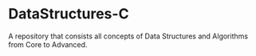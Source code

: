 # DataStructures-C
A repository that consists all concepts of Data Structures and Algorithms from Core to Advanced. 
